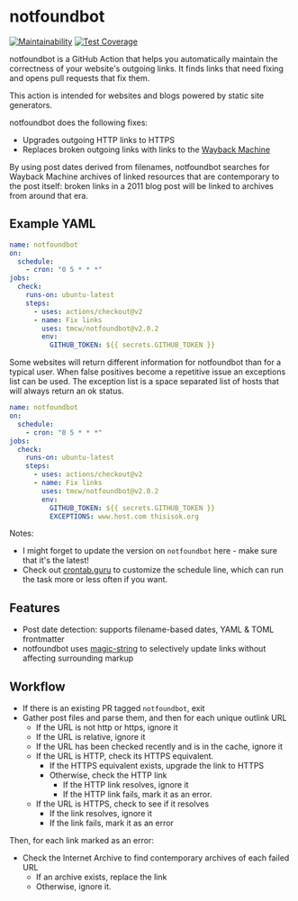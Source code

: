 # notfoundbot

[![Maintainability](https://api.codeclimate.com/v1/badges/1870414e70039aad07f3/maintainability)](https://codeclimate.com/github/tmcw/notfoundbot/maintainability) [![Test Coverage](https://api.codeclimate.com/v1/badges/1870414e70039aad07f3/test_coverage)](https://codeclimate.com/github/tmcw/notfoundbot/test_coverage)

notfoundbot is a GitHub Action that helps you automatically maintain the correctness of your
website's outgoing links. It finds links that need fixing and opens pull requests
that fix them.

This action is intended for websites and blogs powered by static site generators.

notfoundbot does the following fixes:

- Upgrades outgoing HTTP links to HTTPS
- Replaces broken outgoing links with links to the [Wayback Machine](https://web.archive.org/)

By using post dates derived from filenames, notfoundbot searches for Wayback Machine archives
of linked resources that are contemporary to the post itself: broken links in a 2011 blog post
will be linked to archives from around that era.

## Example YAML

```yaml
name: notfoundbot
on:
  schedule:
    - cron: "0 5 * * *"
jobs:
  check:
    runs-on: ubuntu-latest
    steps:
      - uses: actions/checkout@v2
      - name: Fix links
        uses: tmcw/notfoundbot@v2.0.2
        env:
          GITHUB_TOKEN: ${{ secrets.GITHUB_TOKEN }}
```

Some websites will return different information for notfoundbot than for a typical user. When false positives become a repetitive issue an exceptions list can be used. The exception list is a space separated list of hosts that will always return an ok status.

```yaml
name: notfoundbot
on:
  schedule:
    - cron: "0 5 * * *"
jobs:
  check:
    runs-on: ubuntu-latest
    steps:
      - uses: actions/checkout@v2
      - name: Fix links
        uses: tmcw/notfoundbot@v2.0.2
        env:
          GITHUB_TOKEN: ${{ secrets.GITHUB_TOKEN }}
          EXCEPTIONS: www.host.com thisisok.org
```

Notes:

- I might forget to update the version on `notfoundbot` here - make sure that it's
  the latest!
- Check out [crontab.guru](https://crontab.guru/#5_*_*_*_*) to customize the
  schedule line, which can run the task more or less often if you want.

## Features

- Post date detection: supports filename-based dates, YAML & TOML frontmatter
- notfoundbot uses [magic-string](https://github.com/rich-harris/magic-string) to
  selectively update links without affecting surrounding markup

## Workflow

- If there is an existing PR tagged `notfoundbot`, exit
- Gather post files and parse them, and then for each unique outlink URL
    - If the URL is not http or https, ignore it
    - If the URL is relative, ignore it
    - If the URL has been checked recently and is in the cache, ignore it
    - If the URL is HTTP, check its HTTPS equivalent.
        - If the HTTPS equivalent exists, upgrade the link to HTTPS
        - Otherwise, check the HTTP link
            - If the HTTP link resolves, ignore it
            - If the HTTP link fails, mark it as an error.
     - If the URL is HTTPS, check to see if it resolves
        - If the link resolves, ignore it
        - If the link fails, mark it as an error

Then, for each link marked as an error:

- Check the Internet Archive to find contemporary archives of each failed URL
    - If an archive exists, replace the link
    - Otherwise, ignore it.
